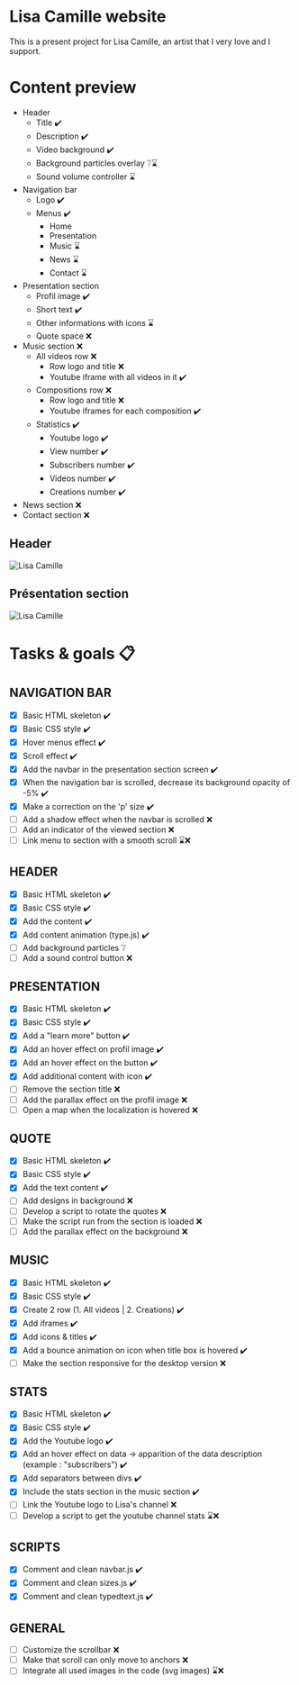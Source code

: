 # Lisa Camille website
This is a present project for Lisa Camille, an artist that I very love and I support.

# Content preview

- Header
    - Title ✔️
    - Description ✔️
    - Video background ✔️
    - Background particles overlay ❔⌛️
    - Sound volume controller ⌛️
- Navigation bar
    - Logo ✔️
    - Menus ✔️
        - Home
        - Presentation
        - Music ⌛️
        - News ⌛️
        - Contact ⌛️
- Presentation section
    - Profil image ✔️
    - Short text ✔️
    - Other informations with icons ⌛️
    - Quote space ❌
- Music section ❌
    - All videos row ❌
        - Row logo and title ❌
        - Youtube iframe with all videos in it ✔️
    - Compositions row ❌
        - Row logo and title ❌
        - Youtube iframes for each composition ✔️
    - Statistics ✔️
        - Youtube logo ✔️
        - View number ✔️
        - Subscribers number ✔️
        - Videos number ✔️
        - Creations number ✔️
- News section ❌
- Contact section ❌

## Header
![Lisa Camille](https://i.imgur.com/1EH6iso.jpg)

## Présentation section
![Lisa Camille](https://i.imgur.com/gEyRG5D.jpg)

# Tasks & goals 📋

## NAVIGATION BAR
- [x] Basic HTML skeleton ✔️
- [x] Basic CSS style ✔️
- [x] Hover menus effect ✔️
- [x] Scroll effect ✔️
- [x] Add the navbar in the presentation section screen ✔️
- [x] When the navigation bar is scrolled, decrease its background opacity of -5% ✔️
- [x] Make a correction on the 'p' size ✔️
- [ ] Add a shadow effect when the navbar is scrolled ❌
- [ ] Add an indicator of the viewed section ❌
- [ ] Link menu to section with a smooth scroll ⌛️❌

## HEADER
- [x] Basic HTML skeleton ✔️
- [x] Basic CSS style ✔️
- [x] Add the content ✔️
- [x] Add content animation (type.js) ✔️
- [ ] Add background particles ❔
- [ ] Add a sound control button ❌

## PRESENTATION
- [x] Basic HTML skeleton ✔️
- [x] Basic CSS style ✔️
- [x] Add a "learn more" button ✔️
- [x] Add an hover effect on profil image ✔️
- [x] Add an hover effect on the button ✔️
- [x] Add additional content with icon ✔️
- [ ] Remove the section title ❌
- [ ] Add the parallax effect on the profil image ❌
- [ ] Open a map when the localization is hovered ❌

## QUOTE
- [x] Basic HTML skeleton ✔️
- [x] Basic CSS style ✔️
- [x] Add the text content ✔️
- [ ] Add designs in background ❌
- [ ] Develop a script to rotate the quotes ❌
- [ ] Make the script run from the section is loaded ❌
- [ ] Add the parallax effect on the background ❌

## MUSIC
- [x] Basic HTML skeleton ✔️
- [x] Basic CSS style ✔️
- [x] Create 2 row (1. All videos | 2. Creations) ✔️
- [x] Add iframes ✔️
- [x] Add icons & titles ✔️
- [x] Add a bounce animation on icon when title box is hovered ✔️
- [ ] Make the section responsive for the desktop version ❌

## STATS
- [x] Basic HTML skeleton ✔️
- [x] Basic CSS style ✔️
- [x] Add the Youtube logo ✔️
- [x] Add an hover effect on data -> apparition of the data description (example : "subscribers") ✔️
- [x] Add separators between divs ✔️
- [x] Include the stats section in the music section ✔️
- [ ] Link the Youtube logo to Lisa's channel ❌
- [ ] Develop a script to get the youtube channel stats ⌛️❌

## SCRIPTS
- [x] Comment and clean navbar.js ✔️
- [x] Comment and clean sizes.js ✔️
- [x] Comment and clean typedtext.js ✔️

## GENERAL
- [ ] Customize the scrollbar ❌
- [ ] Make that scroll can only move to anchors ❌
- [ ] Integrate all used images in the code (svg images) ⌛️❌